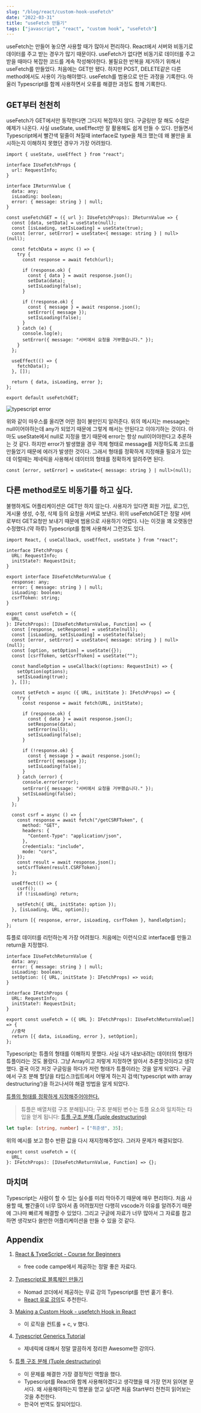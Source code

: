 ```yaml
---
slug: "/blog/react/custom-hook-useFetch"
date: "2022-03-31"
title: "useFetch 만들기"
tags: ["javascript", "react", "custom hook", "useFetch"]
---
```


useFetch는 만들어 놓으면 사용할 때가 많아서 편리하다. React에서 서버와 비동기로 데이터를 주고 받는 경우가 많기 때문이다. useFetch가 없다면 비동기로 데이터를 주고 받을 때마다 복잡한 코드를 계속 작성해야한다. 불필요한 반복을 제거하기 위해서 useFetch를 만들었다. 처음에는 GET만 됐다. 하지만 POST, DELETE같은 다른 method에서도 사용이 가능해야했다. useFetch를 범용으로 만든 과정을 기록한다. 아울러 Typescript를 함께 사용하면서 오류를 해결한 과정도 함께 기록한다.

## GET부터 천천히

useFetch가 GET에서만 동작한다면 그다지 복잡하지 않다. 구글링만 잘 해도 수많은 예제가 나온다. 사실 useState, useEffect만 잘 활용해도 쉽게 만들 수 있다. 만들면서 Typescript에서 빨간색 밑줄이 쳐질때 interface로 type을 체크 했는데 왜 불만을 표시하는지 이해하지 못했던 경우가 가장 어려웠다.

```tsx
import { useState, useEffect } from "react";

interface IUseFetchProps {
  url: RequestInfo;
}

interface IReturnValue {
  data: any;
  isLoading: boolean;
  error: { message: string } | null;
}

const useFetchGET = ({ url }: IUseFetchProps): IReturnValue => {
  const [data, setData] = useState(null);
  const [isLoading, setIsLoading] = useState(true);
  const [error, setError] = useState<{ message: string } | null>(null);

  const fetchData = async () => {
    try {
      const response = await fetch(url);

      if (response.ok) {
        const { data } = await response.json();
        setData(data);
        setIsLoading(false);
      }

      if (!response.ok) {
        const { message } = await response.json();
        setError({ message });
        setIsLoading(false);
      }
    } catch (e) {
      console.log(e);
      setError({ message: "서버에서 요청을 거부했습니다." });
    }
  };

  useEffect(() => {
    fetchData();
  }, []);

  return { data, isLoading, error };
};

export default useFetchGET;
```

![typescript error](../../images/typescript_error.png)

위와 같이 마우스를 올리면 어떤 점이 불만인지 알려준다. 위의 메시지는 message는 null이어야하는데 any가 되었기 때문에 그렇게 해서는 안된다고 이야기하는 것이다. 아마도 useState에서 null로 지정을 했기 때문에 error는 항상 null이어야한다고 추론하는 것 같다. 하지만 error가 발생했을 경우 객체 형태로 message를 저장하도록 코드를 만들었기 때문에 에러가 발생한 것이다. 그래서 형태를 정확하게 지정해줄 필요가 있는데 이럴때는 제네릭을 사용해서 데이터의 형태를 정확하게 알려주면 된다.

```tsx
const [error, setError] = useState<{ message: string } | null>(null);
```

## 다른 method로도 비동기를 하고 싶다.

불행하게도 어플리케이션은 GET만 하지 않는다. 사용자가 있다면 회원 가입, 로그인, 게시물 생성, 수정, 삭제 등의 요청을 서버로 보낸다. 위의 useFetchGET은 정말 서버로부터 GET요청만 보내기 때문에 범용으로 사용하기 어렵다. 나는 이것을 꽤 오랫동안 수정했다.(약 하루) Typescript를 함께 사용해서 그런것도 있다.

```tsx
import React, { useCallback, useEffect, useState } from "react";

interface IFetchProps {
  URL: RequestInfo;
  initState?: RequestInit;
}

export interface IUseFetchReturnValue {
  response: any;
  error: { message: string } | null;
  isLoading: boolean;
  csrfToken: string;
}

export const useFetch = ({
  URL,
}: IFetchProps): [IUseFetchReturnValue, Function] => {
  const [response, setResponse] = useState(null);
  const [isLoading, setIsLoading] = useState(false);
  const [error, setError] = useState<{ message: string } | null>(null);
  const [option, setOption] = useState({});
  const [csrfToken, setCsrfToken] = useState("");

  const handleOption = useCallback((options: RequestInit) => {
    setOption(options);
    setIsLoading(true);
  }, []);

  const setFetch = async ({ URL, initState }: IFetchProps) => {
    try {
      const response = await fetch(URL, initState);

      if (response.ok) {
        const { data } = await response.json();
        setResponse(data);
        setError(null);
        setIsLoading(false);
      }

      if (!response.ok) {
        const { message } = await response.json();
        setError({ message });
        setIsLoading(false);
      }
    } catch (error) {
      console.error(error);
      setError({ message: "서버에서 요청을 거부했습니다." });
      setIsLoading(false);
    }
  };

  const csrf = async () => {
    const response = await fetch("/getCSRFToken", {
      method: "GET",
      headers: {
        "Content-Type": "application/json",
      },
      credentials: "include",
      mode: "cors",
    });
    const result = await response.json();
    setCsrfToken(result.CSRFToken);
  };

  useEffect(() => {
    csrf();
    if (!isLoading) return;

    setFetch({ URL, initState: option });
  }, [isLoading, URL, option]);

  return [{ response, error, isLoading, csrfToken }, handleOption];
};
```

튜플로 데이터를 리턴하는게 가장 어려웠다. 처음에는 이런식으로 interface를 만들고 return을 지정했다.

```tsx
interface IUseFetchReturnValue {
  data: any;
  error: { message: string } | null;
  isLoading: boolean;
  setOption: ({ URL, initState }: IFetchProps) => void;
}

interface IFetchProps {
  URL: RequestInfo;
  initState?: RequestInit;
}

export const useFetch = ({ URL }: IFetchProps): IUseFetchReturnValue[] => {
  //중략
  return [{ data, isLoading, error }, setOption];
};
```

Typescript는 튜플의 형태를 이해하지 못했다. 사실 내가 내보내려는 데이터의 형태가 튜플이라는 것도 몰랐다. 그냥 Array이고 저렇게 지정하면 알아서 추론할것이라고 생각했다. 결국 이것 저것 구글링을 하다가 저런 형태가 튜플이라는 것을 알게 되었다. 구글에서 구조 분해 할당을 타입스크립트에서 어떻게 하는지 검색('typescript with array destructuring')을 하고나서야 해결 방법을 알게 되었다.

[튜플의 형태를 정확하게 지정해주어야한다.](https://www.typescriptlang.org/docs/handbook/variable-declarations.html#array-destructuring)

> 튜플은 배열처럼 구조 분해됩니다; 구조 분해된 변수는 튜플 요소와 일치하는 타입을 얻게 됩니다:
> [튜플 구조 분해 (Tuple destructuring)](https://www.typescriptlang.org/docs/handbook/variable-declarations.html#array-destructuring)

```ts
let tuple: [string, number] = ["취준생", 35];
```

위의 예시를 보고 함수 반환 값을 다시 재지정해주었다. 그러자 문제가 해결되었다.

```tsx
export const useFetch = ({
  URL,
}: IFetchProps): [IUseFetchReturnValue, Function] => {};
```

## 마치며

Typescript는 사람이 할 수 있는 실수를 미리 막아주기 때문에 매우 편리하다. 처음 사용할 때, 빨간줄이 너무 많아서 좀 어려웠지만 다행히 vscode가 이유를 알려주기 때문에 그나마 빠르게 해결할 수 있었다. 그리고 구글에 자료가 너무 많아서 그 자료를 참고하면 생각보다 쓸만한 어플리케이션을 만들 수 있을 것 같다.

## Appendix

1. [React & TypeScript - Course for Beginners](https://www.youtube.com/watch?v=FJDVKeh7RJI&t=2821s)

   - free code campe에서 제공하는 정말 좋은 자료다.

2. [Typescript로 블록체인 만들기](https://nomadcoders.co/typescript-for-beginners)

   - Nomad 코더에서 제공하는 무료 강의 Typescript를 한번 훝기 좋다.
   - [React 유료 강의](https://nomadcoders.co/react-masterclass)도 추천한다.

3. [Making a Custom Hook - usefetch Hook in React](https://www.youtube.com/watch?v=nJxpJ3wks90&t=205s)

   - 이 로직을 컨트롤 + c, v 했다.

4. [Typescript Generics Tutorial](https://www.youtube.com/watch?v=nViEqpgwxHE&t=947s)

   - 제네릭에 대해서 정말 깔끔하게 정리한 Awesome한 강의다.

5. [튜플 구조 분해 (Tuple destructuring)](https://www.typescriptlang.org/docs/handbook/variable-declarations.html#array-destructuring)

   - 이 문제를 해결한 가장 결정적인 역할을 했다.
   - Typescript를 React와 함께 사용해야겠다고 생각했을 때 가장 먼저 읽어본 문서다. 왜 사용해야하는지 명분을 얻고 싶다면 처음 Start부터 천천히 읽어보는 것을 추천한다.
   - 한국어 번역도 잘되어있다.
